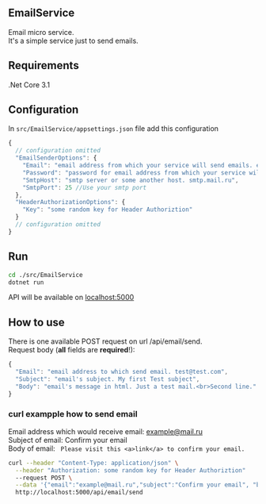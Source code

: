 ## EmailService
Email micro service.  
It's a simple service just to send emails.

## Requirements

.Net Core 3.1

## Configuration

In ```src/EmailService/appsettings.json``` file add this configuration
```js
{
  // configuration omitted
  "EmailSenderOptions": {
    "Email": "email address from which your service will send emails. example@gmail.com",
    "Password": "password for email address from which your service will send emails. superhardpassword",
    "SmtpHost": "smtp server or some another host. smtp.mail.ru",
    "SmtpPort": 25 //Use your smtp port
  },
  "HeaderAuthorizationOptions": {
    "Key": "some random key for Header Authoriztion"
  }
  // configuration omitted
}
```
## Run
```bash
cd ./src/EmailService
dotnet run
```
API will be available on [localhost:5000](http://localhost:5000)

## How to use

There is one available POST request on url /api/email/send.  
Request body (__all__ fields are __required__!):  
```js
{
  "Email": "email address to which send email. test@test.com",
  "Subject": "email's subject. My first Test subject",
  "Body": "email's message in html. Just a test mail.<br>Second line."
}
```
### curl exampple how to send email
Email address which would receive email: example@mail.ru  
Subject of email: Confirm your email  
Body of email: ``` Please visit this <a>link</a> to confirm your email.```
```bash
curl --header "Content-Type: application/json" \
  --header "Authorization: some random key for Header Authoriztion"
  --request POST \
  --data '{"email":"example@mail.ru","subject":"Confirm your email", "body":"Please visit this <a>link</a> to confirm your email."}' \
  http://localhost:5000/api/email/send
```